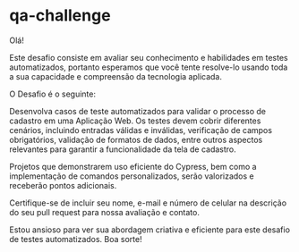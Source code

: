 		
# qa-challenge

Olá!

Este desafio consiste em avaliar seu conhecimento e habilidades em testes automatizados, portanto esperamos que você tente resolve-lo usando toda a sua capacidade e compreensão da tecnologia aplicada.

O Desafio é o seguinte:

Desenvolva casos de teste automatizados para validar o processo de cadastro em uma Aplicação Web. Os testes devem cobrir diferentes cenários, incluindo entradas válidas e inválidas, verificação de campos obrigatórios, validação de formatos de dados, entre outros aspectos relevantes para garantir a funcionalidade da tela de cadastro.

Projetos que demonstrarem uso eficiente do Cypress, bem como a implementação de comandos personalizados, serão valorizados e receberão pontos adicionais.

Certifique-se de incluir seu nome, e-mail e número de celular na descrição do seu pull request para nossa avaliação e contato.

Estou ansioso para ver sua abordagem criativa e eficiente para este desafio de testes automatizados.
Boa sorte!
